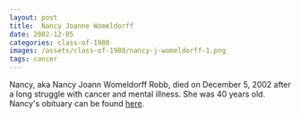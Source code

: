 ```yaml
---
layout: post
title:  Nancy Joanne Womeldorff
date: 2002-12-05
categories: class-of-1980
images: /assets/class-of-1980/nancy-j-womeldorff-1.png
tags: cancer
---
```

Nancy, aka Nancy Joann Womeldorff Robb, died on December 5, 2002 after a long struggle with cancer and mental illness. She was 40 years old. Nancy's obituary can be found [here](http://tinyurl.com/qjc98kc).
